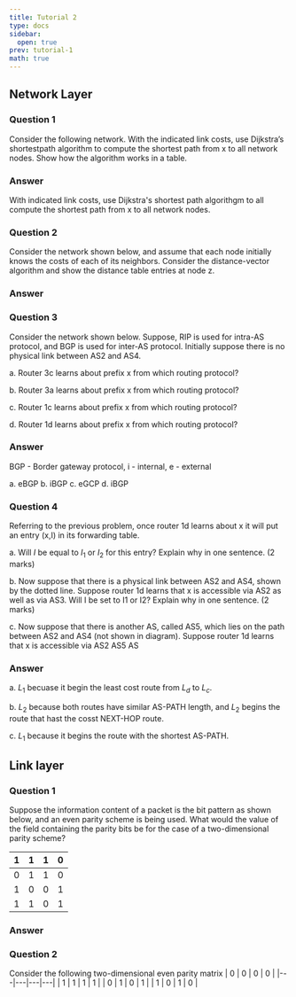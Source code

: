 ```yaml
---
title: Tutorial 2
type: docs
sidebar:
  open: true
prev: tutorial-1
math: true
---
```


## Network Layer

### Question 1
Consider the following network. With the indicated link costs, use Dijkstra’s shortestpath algorithm to compute the shortest path from x to all network nodes. Show how the
algorithm works in a table. 

### Answer
With indicated link costs, use Dijkstra's shortest path algorithgm to all compute the shortest path from x to all network nodes.



### Question 2
Consider the network shown below, and assume that each node initially knows the costs
of each of its neighbors. Consider the distance-vector algorithm and show the distance
table entries at node z.

### Answer


### Question 3
Consider the network shown below. Suppose, RIP is used for intra-AS protocol, and
BGP is used for inter-AS protocol. Initially suppose there is no physical link between
AS2 and AS4.

a. Router 3c learns about prefix x from which routing protocol?

b. Router 3a learns about prefix x from which routing protocol?

c. Router 1c learns about prefix x from which routing protocol?

d. Router 1d learns about prefix x from which routing protocol?
### Answer

BGP - Border gateway protocol, i - internal, e - external

a. eBGP
b. iBGP
c. eGCP
d. iBGP


### Question 4
Referring to the previous problem, once router 1d learns about x it will put an entry (x,I)
in its forwarding table.

a. Will $I$ be equal to $I_1$ or $I_2$ for this entry? Explain why in one sentence. (2 marks)

b. Now suppose that there is a physical link between AS2 and AS4, shown by the
dotted line. Suppose router 1d learns that x is accessible via AS2 as well as via
AS3. Will I be set to I1 or I2? Explain why in one sentence. (2 marks)

c. Now suppose that there is another AS, called AS5, which lies on the path
between AS2 and AS4 (not shown in diagram). Suppose router 1d learns that x
is accessible via AS2 AS5 AS


### Answer

a. $L_1$ becuase it begin the least cost route from $L_d$ to $L_c$.

b. $L_2$ because both routes have similar AS-PATH length, and $L_2$ begins
the route that hast the cosst NEXT-HOP route.

c. $L_1$ because it begins the route with the shortest AS-PATH.

##  Link layer

### Question 1
Suppose the information content of a packet is the bit pattern as shown below, and an
even parity scheme is being used. What would the value of the field containing the parity
bits be for the case of a two-dimensional parity scheme?

| 1 | 1 | 1 | 0 |
|---|---|---|---|
| 0 | 1 | 1 | 0 |
| 1 | 0 | 0 | 1 |
| 1 | 1 | 0 | 1 |

### Answer

### Question 2
Consider the following two-dimensional even parity matrix
| 0 | 0 | 0 | 0 |
|---|---|---|---|
| 1 | 1 | 1 | 1 |
| 0 | 1 | 0 | 1 |
| 1 | 0 | 1 | 0 |